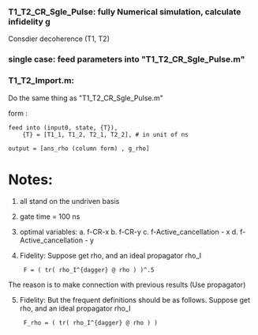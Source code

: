 ### T1_T2_CR_Sgle_Pulse: fully Numerical simulation, calculate infidelity g
Consdier decoherence (T1, T2)

### single case: feed parameters into "T1_T2_CR_Sgle_Pulse.m"

### T1_T2_Import.m:
Do the same thing as "T1_T2_CR_Sgle_Pulse.m"

form :
    
    feed into (input0, state, {T}), 
        {T} = [T1_1, T1_2, T2_1, T2_2], # in unit of ns
        
    output = [ans_rho (column form) , g_rho]
    
    
    
# Notes:
1. all stand on the undriven basis
2. gate time = 100 ns
3. optimal variables: 
a. f-CR-x
b. f-CR-y
c. f-Active_cancellation - x
d. f-Active_cancellation - y

4. Fidelity:
    Suppose get  rho, and an ideal propagator rho_I
    
        F = ( tr( rho_I^{dagger} @ rho ) )^.5
The reason is to make connection with previous results (Use propagator)

5. Fidelity:
But the frequent definitions should be as follows. Suppose get  rho, and an ideal propagator rho_I

        F_rho = ( tr( rho_I^{dagger} @ rho ) )

